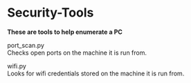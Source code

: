 # Security-Tools

<strong> These are tools to help enumerate a PC </strong>

port_scan.py <br>
    Checks open ports on the machine it is run from.
    
wifi.py<br>
   Looks for wifi credentials stored on the machine it is run from.
